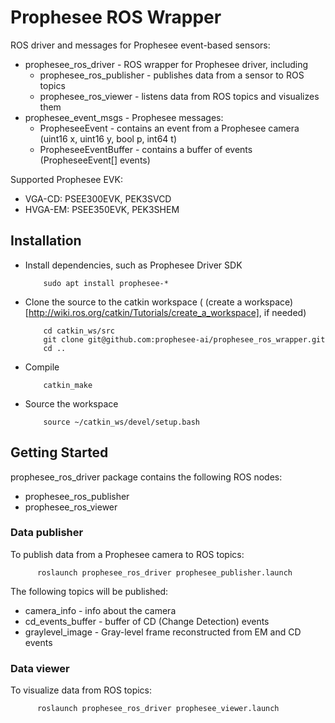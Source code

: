 # Prophesee ROS Wrapper

ROS driver and messages for Prophesee event-based sensors:
  * prophesee_ros_driver - ROS wrapper for Prophesee driver, including
    * prophesee_ros_publisher - publishes data from a sensor to ROS topics
    * prophesee_ros_viewer - listens data from ROS topics and visualizes them
  * prophesee_event_msgs - Prophesee messages:
    * PropheseeEvent - contains an event from a Prophesee camera (uint16 x, uint16 y, bool p, int64 t)
    * PropheseeEventBuffer - contains a buffer of events (PropheseeEvent[] events)

Supported Prophesee EVK:
  * VGA-CD: PSEE300EVK, PEK3SVCD
  * HVGA-EM: PSEE350EVK, PEK3SHEM
  
  
  
## Installation

  * Install dependencies, such as Prophesee Driver SDK

    ```
        sudo apt install prophesee-*
    ```

  * Clone the source to the catkin workspace ( (create a workspace)[http://wiki.ros.org/catkin/Tutorials/create_a_workspace], if needed)

    ```
        cd catkin_ws/src
        git clone git@github.com:prophesee-ai/prophesee_ros_wrapper.git
        cd ..
    ```

  * Compile

    ```
        catkin_make
    ```

  * Source the workspace

    ```
        source ~/catkin_ws/devel/setup.bash
    ```
  
  

## Getting Started
  
prophesee_ros_driver package contains the following ROS nodes:
  * prophesee_ros_publisher
  * prophesee_ros_viewer

### Data publisher

To publish data from a Prophesee camera to ROS topics:

  ```
        roslaunch prophesee_ros_driver prophesee_publisher.launch
  ```

The following topics will be published:
  * camera_info - info about the camera
  * cd_events_buffer - buffer of CD (Change Detection) events
  * graylevel_image - Gray-level frame reconstructed from EM and CD events
 
 

### Data viewer

To visualize data from ROS topics:

  ```
        roslaunch prophesee_ros_driver prophesee_viewer.launch
  ```

